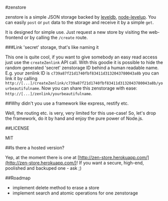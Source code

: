 #zenstore

zenstore is a simple JSON storage backed by [leveldb](https://code.google.com/p/leveldb/), [node-levelup](https://github.com/rvagg/node-levelup). You can easily `post` or `put` data to the storage and receive it by a simple `get`.

It is designed for simple use. Just request a new store by visiting the web-frontend or by calling the `/create` route.

###Link 'secret' storage, that's like naming it

This one is quite cool, if you want to give somebody an easy read access just use the `createZenlink` API call. With this goodie it is possible to hide the random generated 'secret' zenstorage ID behind a human readable name. E.g. your zenlink ID is `c739a87f21d1740fbf83411d3132043780043a8b` you can link it by calling `http://[...]/createZenlink/c739a87f21d1740fbf83411d3132043780043a8b/yourbeautifulname`. Now you can share this zenstorage with ease: `http://[...]/zenlink/yourbeautifulname`.

##Why didn't you use a framework like express, restify etc.

Well, the routing etc. is very, very limited for this use-case! So, let's drop the framework, do it by hand and enjoy the pure power of Node.js.

##LICENSE

MIT

##Is there a hosted version?

Yep, at the moment there is one at [http://zen-store.herokuapp.com/](http://zen-store.herokuapp.com/)! If you want a secure, high-end, poolished and backuped one - ask ;)

##Roadmap

* implement delete method to erase a store
* implement search and atomic operations for one zenstorage
